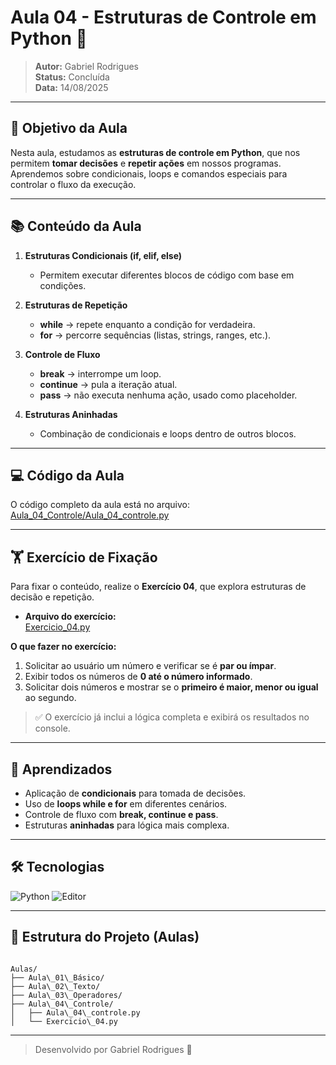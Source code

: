
# Aula 04 - Estruturas de Controle em Python 🔄

> **Autor:** Gabriel Rodrigues  
> **Status:** Concluída  
> **Data:** 14/08/2025  

---

## 📌 Objetivo da Aula

Nesta aula, estudamos as **estruturas de controle em Python**, que nos permitem **tomar decisões** e **repetir ações** em nossos programas.  
Aprendemos sobre condicionais, loops e comandos especiais para controlar o fluxo da execução.

---

## 📚 Conteúdo da Aula

1. **Estruturas Condicionais (if, elif, else)**  
   - Permitem executar diferentes blocos de código com base em condições.

2. **Estruturas de Repetição**  
   - **while** → repete enquanto a condição for verdadeira.  
   - **for** → percorre sequências (listas, strings, ranges, etc.).

3. **Controle de Fluxo**  
   - **break** → interrompe um loop.  
   - **continue** → pula a iteração atual.  
   - **pass** → não executa nenhuma ação, usado como placeholder.

4. **Estruturas Aninhadas**  
   - Combinação de condicionais e loops dentro de outros blocos.

---

## 💻 Código da Aula

O código completo da aula está no arquivo:  
[Aula_04_Controle/Aula_04_controle.py](./Aula_04_controle.py)

---

## 🏋 Exercício de Fixação

Para fixar o conteúdo, realize o **Exercício 04**, que explora estruturas de decisão e repetição.

- **Arquivo do exercício:**  
  [Exercicio_04.py](./Exercicio_04.py)

**O que fazer no exercício:**

1. Solicitar ao usuário um número e verificar se é **par ou ímpar**.  
2. Exibir todos os números de **0 até o número informado**.  
3. Solicitar dois números e mostrar se o **primeiro é maior, menor ou igual** ao segundo.  

> ✅ O exercício já inclui a lógica completa e exibirá os resultados no console.

---

## 🎯 Aprendizados

- Aplicação de **condicionais** para tomada de decisões.  
- Uso de **loops while e for** em diferentes cenários.  
- Controle de fluxo com **break, continue e pass**.  
- Estruturas **aninhadas** para lógica mais complexa.  

---

## 🛠 Tecnologias

![Python](https://img.shields.io/badge/Python-3776AB?style=flat&logo=python&logoColor=white)
![Editor](https://img.shields.io/badge/Editor-VS%20Code-007ACC?style=flat&logo=visual-studio-code&logoColor=white)

---

## 📂 Estrutura do Projeto (Aulas)

```

Aulas/
├── Aula\_01\_Básico/
├── Aula\_02\_Texto/
├── Aula\_03\_Operadores/
├── Aula\_04\_Controle/
│   ├── Aula\_04\_controle.py
│   └── Exercicio\_04.py

```

---

> Desenvolvido por Gabriel Rodrigues 🐍
